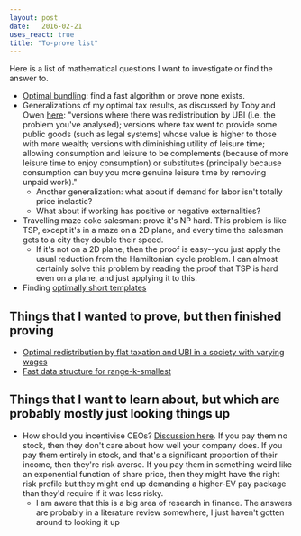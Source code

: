 ```yaml
---
layout: post
date:   2016-02-21
uses_react: true
title: "To-prove list"
---
```


Here is a list of mathematical questions I want to investigate or find the answer to.

- [Optimal bundling](https://www.facebook.com/bshlgrs/posts/10208574426092859): find a fast algorithm or prove none exists.
- Generalizations of my optimal tax results, as discussed by Toby and Owen [here](https://www.facebook.com/bshlgrs/posts/10208786840283081?comment_id=10208788070393833): "versions where there was redistribution by UBI (i.e. the problem you've analysed); versions where tax went to provide some public goods (such as legal systems) whose value is higher to those with more wealth; versions with diminishing utility of leisure time; allowing consumption and leisure to be complements (because of more leisure time to enjoy consumption) or substitutes (principally because consumption can buy you more genuine leisure time by removing unpaid work)."
  - Another generalization: what about if demand for labor isn't totally price inelastic?
  - What about if working has positive or negative externalities?
- Travelling maze coke salesman: prove it's NP hard. This problem is like TSP, except it's in a maze on a 2D plane, and every time the salesman gets to a city they double their speed.
  - If it's not on a 2D plane, then the proof is easy--you just apply the usual reduction from the Hamiltonian cycle problem. I can almost certainly solve this problem by reading the proof that TSP is hard even on a plane, and just applying it to this.
- Finding [optimally short templates](/drafts/template-generator)

## Things that I wanted to prove, but then finished proving

- [Optimal redistribution by flat taxation and UBI in a society with varying wages](/2016/10/07/optimal-tax.html)
- [Fast data structure for range-k-smallest](/2016/06/16/kth-richest.html)

## Things that I want to learn about, but which are probably mostly just looking things up

- How should you incentivise CEOs? [Discussion here](https://www.facebook.com/bshlgrs/posts/10208850864523647). If you pay them no stock, then they don't care about how well your company does. If you pay them entirely in stock, and that's a significant proportion of their income, then they're risk averse. If you pay them in something weird like an exponential function of share price, then they might have the right risk profile but they might end up demanding a higher-EV pay package than they'd require if it was less risky.
  - I am aware that this is a big area of research in finance. The answers are probably in a literature review somewhere, I just haven't gotten around to looking it up

